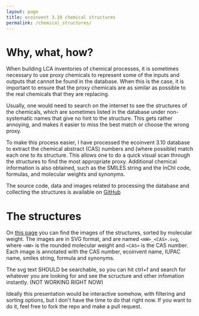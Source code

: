 ```yaml
---
layout: page
title: ecoinvent 3.10 chemical structures
permalink: /chemical_structures/
---
```


# Why, what, how?

When building LCA inventories of chemical processes, it is sometimes necessary to use proxy chemicals to represent some of the inputs and outputs that cannot be found in the database. When this is the case, it is important to ensure that the proxy chemicals are as similar as possible to the real chemicals that they are replacing.

Usually, one would need to search on the internet to see the structures of the chemicals, which are sometimes listed in the database under non-systematic names that give no hint to the structure. This gets rather annoying, and makes it easier to miss the best match or choose the wrong proxy.

To make this process easier, I have processed the ecoinvent 3.10 database to extract the chemical abstract (CAS) numbers and (where possible) match each one to its structure. This allows one to do a quick visual scan through the structures to find the most appropriate proxy. Additional chemical information is also obtained, such as the SMILES string and the InChI code, formulas, and molecular weights and synonyms.

The source code, data and images related to processing the database and collecting the structures is available on [GitHub](https://github.com/Stew-McD/brightway-scripts/blob/main/ecoinvent-chemical_structures/)

# The structures

On [this page](chemical_structures_gallery.html) you can find the images of the structures, sorted by molecular weight. The images are in SVG format, and are named `<mW>_<CAS>.svg`, where `<mW>` is the rounded molecular weight and `<CAS>` is the CAS number. Each image is annotated with the CAS number, ecoinvent name, IUPAC name, smiles string, formula and synonyms.

The svg text SHOULD be searchable, so you can hit ctrl+f and search for whatever you are looking for and see the scructure and other infomation instantly. (NOT WORKING RIGHT NOW)

Ideally this presentation would be interactive somehow, with filtering and sorting options, but I don't have the time to do that right now. If you want to do it, feel free to fork the repo and make a pull request.
